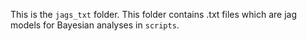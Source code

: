 This is the `jags_txt` folder. This folder contains .txt files which are jag models for Bayesian analyses in `scripts`. 
